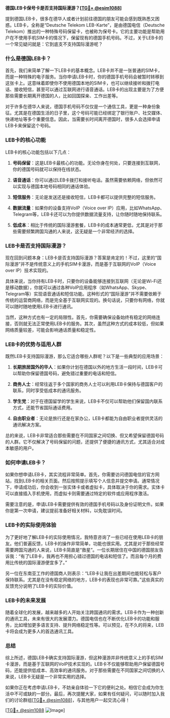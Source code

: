 **德国LEB卡保号卡是否支持国际漫游？[[TG💪+ @esim1088](https://t.me/s/esim1088)]**

提到德国LEB卡，很多在德华人或者计划前往德国的朋友可能会感到既熟悉又困惑。LEB卡，全称是“Deutsche Telekom LEB-Karte”，是由德国电信（Deutsche Telekom）推出的一种特殊号码保留卡，也被称为保号卡。它的主要功能是帮助用户在不使用手机SIM卡的情况下，保留现有的德国手机号码。不过，关于LEB卡的一个常见疑问就是：它到底支不支持国际漫游呢？

### **什么是德国LEB卡？**

首先，我们来简单了解一下LEB卡的基本概念。LEB卡并不是一张普通的SIM卡，而是一种特殊的电子服务。当你申请LEB卡时，你的德国手机号码会被暂时转移到这张卡上。这意味着即使你不使用德国本地的SIM卡，也可以继续接听和拨打电话、接收短信，甚至可以通过互联网进行语音通话。LEB卡的出现主要是为了方便那些需要长期离开德国的人，比如回国探亲、工作出差等。

对于许多在德华人来说，德国手机号码不仅仅是一个通信工具，更是一种身份象征。尤其是在德国生活的日子里，这个号码可能已经绑定了银行账户、社交媒体、快递地址等多个重要信息。因此，当需要长时间离开德国时，很多人会选择申请LEB卡来保留这个号码。

### **LEB卡的核心功能**

LEB卡的核心功能包括以下几点：

1. **号码保留**：这是LEB卡最核心的功能。无论你身在何处，只要连接到互联网，你的德国号码就可以保持在线状态。
   
2. **语音通话**：你可以通过LEB卡拨打和接听电话。虽然需要依赖网络，但依然可以实现与德国本地号码相同的通话体验。

3. **短信服务**：无论是发送还是接收短信，LEB卡都可以提供完整的短信服务。

4. **数据流量**：如果你的设备支持VoIP（Voice over IP）应用，比如WhatsApp、Telegram等，LEB卡还可以为你提供数据流量支持，让你随时随地保持联系。

5. **低成本**：相比于传统的国际漫游套餐，LEB卡的成本通常更低，尤其是对于那些需要频繁跨国沟通的人来说，这无疑是一个非常经济的选择。

### **LEB卡是否支持国际漫游？**

现在回到问题本身：LEB卡是否支持国际漫游？答案是肯定的！不过，这里的“国际漫游”并不是传统意义上的手机SIM卡漫游，而是基于互联网的VoIP（Voice over IP）技术实现的。

具体来说，当你持有LEB卡时，只要你的设备能够连接到互联网（无论是Wi-Fi还是移动数据），你就可以通过各种VoIP应用程序（如WhatsApp、Skype、Telegram等）实现语音通话和短信功能。这种形式的“国际漫游”并不需要依赖于传统的运营商网络，而是完全基于互联网实现的。换句话说，只要你有网络，你就可以随时随地使用LEB卡进行通讯。

当然，这种方式也有一定的局限性。首先，你需要确保设备始终有稳定的网络连接，否则就无法正常使用LEB卡的服务。其次，虽然这种方式的成本较低，但如果网络质量较差，可能会影响通话质量和稳定性。

### **LEB卡的优势与适用人群**

既然LEB卡支持国际漫游，那么它适合哪些人群呢？以下是一些典型的应用场景：

1. **长期旅居国外的华人**：如果你计划在德国以外的地方生活一段时间，LEB卡可以帮助你保留德国号码，避免错过重要的电话和短信。

2. **商务人士**：经常往返于多个国家的商务人士可以利用LEB卡保持与德国客户的联系，同时享受低成本的通讯服务。

3. **学生党**：对于在德国留学的学生来说，LEB卡不仅可以帮助他们保留国内联系方式，还能节省国际通话费用。

4. **自由职业者**：无论是旅行还是在家办公，LEB卡都能为自由职业者提供灵活的通讯解决方案。

总的来说，LEB卡非常适合那些需要在不同国家之间切换、但又希望保留德国号码的人群。它不仅解决了号码保留的问题，还提供了便捷的通讯方式，尤其适合对成本敏感的用户。

### **如何申请LEB卡？**

如果你想申请LEB卡，其实流程非常简单。首先，你需要访问德国电信的官方网站，找到LEB卡的相关页面。然后按照提示填写个人信息并提交申请。通常情况下，申请成功后，你会收到一张实体卡或者虚拟卡，具体取决于你的需求。实体卡可以直接插入手机使用，而虚拟卡则需要通过特定的软件或应用程序激活。

需要注意的是，申请LEB卡需要提供有效的德国手机号码以及身份证明文件。如果你是第一次申请，建议提前准备好相关材料，以免耽误时间。

### **LEB卡的实际使用体验**

为了更好地了解LEB卡的实际使用情况，我特意咨询了一些已经在使用LEB卡的朋友。他们普遍反馈，LEB卡的操作非常简单，功能也很实用。尤其是对于那些经常需要跨国沟通的人来说，LEB卡简直是“救星”。一位长期居住在中国的德国朋友告诉我：“有了LEB卡，我再也不用担心错过德国的电话和短信了。而且每个月的费用比传统的国际漫游便宜多了。”

另一位在东南亚工作的德国商人则表示：“LEB卡让我在出差期间也能轻松与客户保持联系。尤其是在没有稳定网络的地方，LEB卡的表现也非常可靠。”这些真实的反馈充分说明了LEB卡的实际价值。

### **LEB卡的未来发展**

随着全球化的发展，越来越多的人开始关注跨国通讯的需求。LEB卡作为一种创新的通讯工具，未来有很大的发展潜力。德国电信也在不断优化LEB卡的功能和服务，比如增加更多语言支持、提升网络稳定性等。可以预见，在不久的将来，LEB卡将会成为更多人的首选通讯工具。

### **总结**

综上所述，德国LEB卡确实支持国际漫游，但这种漫游并非传统意义上的手机SIM卡漫游，而是基于互联网的VoIP技术实现的。LEB卡不仅能够帮助用户保留德国号码，还能提供低成本、高效率的通讯服务。对于那些需要在不同国家之间切换的人来说，LEB卡无疑是一个非常实用的选择。

如果你正在考虑申请LEB卡，不妨亲自体验一下它的便利之处。相信它会成为你生活中不可或缺的一部分。最后，再次提醒大家，如果有任何疑问，可以随时加入我们的讨论群组[[TG💪+ @esim1088](https://t.me/s/esim1088)]，与其他用户一起交流心得！

[[TG💪+ @esim1088](https://t.me/s/esim1088) ![Image](https://i.postimg.cc/4NQfJmqS/Snipaste-2025-05-13-00-14-12.png)]